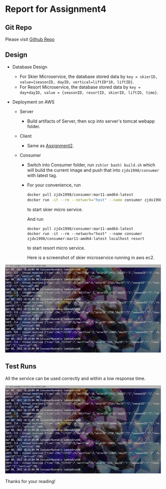 # Report for Assignment4

## Git Repo

Please visit [Github Repo](https://github.com/zjdx1998/CS6650/tree/Homework4)

## Design

* Database Design

  * For Skier Microservice, the database stored data by `key = skierID, value={seasonID, dayID, vertical=liftID*10, liftID}`.
  * For Resort Microservice, the database stored data by `key = day+dayID, value = {seasonID, resortID, skierID, liftID, time}`.

* Deployment on AWS

  * Server

    * Build artifacts of Server, then scp into server's tomcat webapp folder.

  * Client

    * Same as [Assignment2](https://github.com/zjdx1998/CS6650/tree/Homework2).

  * Consumer

    * Switch into Consumer folder, run `zsh(or bash) build.sh` which will build the current image and push that into `zjdx1998/consumer` with latest tag.

    * For your convenience, run

      ```bash
      docker pull zjdx1998/consumer:mar11-amd64-latest
      docker run -it --rm --network="host" --name consumer zjdx1998/consumer:mar11-amd64-latest localhost skier
      ```

      to start skier micro service.

      And run

      ```
      docker pull zjdx1998/consumer:mar11-amd64-latest
      docker run -it --rm --network="host" --name consumer zjdx1998/consumer:mar11-amd64-latest localhost resort
      ```

      to start resort micro service.

      Here is a screenshot of skier microservice running in aws ec2.



![image-20220408161029326](readme.assets/image-20220408161029326.png)

## Test Runs

All the service can be used correctly and within a low response time.

![image-20220408161029326](readme.assets/image-20220408161029326.png)




Thanks for your reading!
